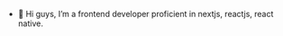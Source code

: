 - 👋 Hi guys, I’m a frontend developer proficient in nextjs, reactjs, react native.

<!---
ruppo-912116/ruppo-912116 is a ✨ special ✨ repository because its `README.md` (this file) appears on your GitHub profile.
You can click the Preview link to take a look at your changes.
--->
